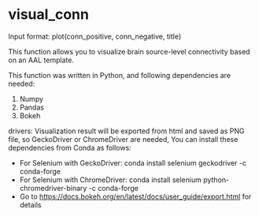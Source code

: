 # visual_conn

Input format: plot(conn_positive, conn_negative, title)

This function allows you to visualize brain source-level connectivity based on an AAL template.

This function was written in Python, and following dependencies are needed:
1. Numpy
2. Pandas
3. Bokeh

drivers: Visualization result will be exported from html and saved as PNG file, so GeckoDriver or ChromeDriver are needed, You can install these dependencies from Conda as follows:
* For Selenium with GeckoDriver: conda install selenium geckodriver -c conda-forge
* For Selenium with ChromeDriver: conda install selenium python-chromedriver-binary -c conda-forge
* Go to https://docs.bokeh.org/en/latest/docs/user_guide/export.html for details


